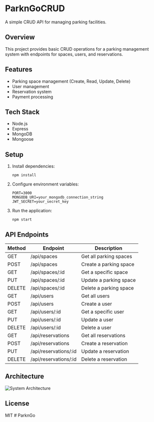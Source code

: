 # ParknGoCRUD

A simple CRUD API for managing parking facilities.

## Overview

This project provides basic CRUD operations for a parking management system with endpoints for spaces, users, and reservations.

## Features

- Parking space management (Create, Read, Update, Delete)
- User management
- Reservation system
- Payment processing

## Tech Stack

- Node.js
- Express
- MongoDB
- Mongoose

## Setup

1. Install dependencies:
   ```
   npm install
   ```

2. Configure environment variables:
   ```
   PORT=3000
   MONGODB_URI=your_mongodb_connection_string
   JWT_SECRET=your_secret_key
   ```

3. Run the application:
   ```
   npm start
   ```

## API Endpoints

| Method | Endpoint             | Description              |
|--------|----------------------|--------------------------|
| GET    | /api/spaces          | Get all parking spaces   |
| POST   | /api/spaces          | Create a parking space   |
| GET    | /api/spaces/:id      | Get a specific space     |
| PUT    | /api/spaces/:id      | Update a parking space   |
| DELETE | /api/spaces/:id      | Delete a parking space   |
| GET    | /api/users           | Get all users            |
| POST   | /api/users           | Create a user            |
| GET    | /api/users/:id       | Get a specific user      |
| PUT    | /api/users/:id       | Update a user            |
| DELETE | /api/users/:id       | Delete a user            |
| GET    | /api/reservations    | Get all reservations     |
| POST   | /api/reservations    | Create a reservation     |
| PUT    | /api/reservations/:id| Update a reservation     |
| DELETE | /api/reservations/:id| Delete a reservation     |

## Architecture

![System Architecture](public/images/Architecture.png)

## License

MIT
#   P a r k n G o  
 